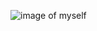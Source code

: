 ![image of myself](https://image.shutterstock.com/image-vector/man-myself-finger-icon-element-260nw-1203793141.jpg)
